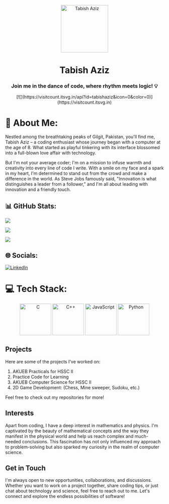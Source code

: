 <!-- Profile Picture and Introduction -->
<p align="center">
  <img src="https://upload.wikimedia.org/wikipedia/commons/thumb/a/a6/Anonymous_emblem.svg/800px-Anonymous_emblem.svg.png" alt="Tabish Aziz" width="150" height="150">
</p>
<h1 align="center">Tabish Aziz</h1>
<h3 align="center">Join me in the dance of code, where rhythm meets logic! 💡</h3>

<!-- Profile Visitor Badge -->
<p align="center">
  [![](https://visitcount.itsvg.in/api?id=tabishaziz&icon=0&color=0)](https://visitcount.itsvg.in)
</p>

# 💫 About Me:
Nestled among the breathtaking peaks of Gilgit, Pakistan, you'll find me, Tabish Aziz – a coding enthusiast whose journey began with a computer at the age of 8. What started as playful tinkering with its interface blossomed into a full-blown love affair with technology.

But I'm not your average coder; I'm on a mission to infuse warmth and creativity into every line of code I write. With a smile on my face and a spark in my heart, I'm determined to stand out from the crowd and make a difference in the world. As Steve Jobs famously said, "Innovation is what distinguishes a leader from a follower," and I'm all about leading with innovation and a friendly touch.

## 📊 GitHub Stats:
![](https://github-readme-stats.vercel.app/api?username=tabishaziz&theme=dark&hide_border=true&include_all_commits=true&count_private=false)<br/>

![](https://github-readme-streak-stats.herokuapp.com/?user=tabishaziz&theme=dark&hide_border=true)<br/>

![](https://github-readme-stats.vercel.app/api/top-langs/?username=tabishaziz&theme=dark&hide_border=true&include_all_commits=true&count_private=false&layout=compact)

## 🌐 Socials:
[![LinkedIn](https://img.shields.io/badge/LinkedIn-%230077B5.svg?logo=linkedin&logoColor=white)](https://linkedin.com/in/tabishaziz) 

# 💻 Tech Stack:
<p align="center">
  <img src="https://upload.wikimedia.org/wikipedia/commons/thumb/1/18/C_Programming_Language.svg/695px-C_Programming_Language.svg.png" alt="C" width="100">
  <img src="https://upload.wikimedia.org/wikipedia/commons/thumb/1/18/ISO_C%2B%2B_Logo.svg/1822px-ISO_C%2B%2B_Logo.svg.png" alt="C++" width="100">
  <img src="https://upload.wikimedia.org/wikipedia/commons/6/6a/JavaScript-logo.png" alt="JavaScript" width="100">
  <img src="https://w7.pngwing.com/pngs/234/329/png-transparent-python-logo-thumbnail.png" alt="Python" width="100">
</p>

## Projects
Here are some of the projects I've worked on:

1. AKUEB Practicals for HSSC II
2. Practice Code for Learning
3. AKUEB Computer Science for HSSC II
4. 2D Game Development: (Chess, Mine sweeper, Sudoku, etc.)

Feel free to check out my repositories for more!

## Interests
Apart from coding, I have a deep interest in mathematics and physics. I'm captivated by the beauty of mathematical concepts and the way they manifest in the physical world and help us reach complex and much-needed conclusions. This fascination has not only influenced my approach to problem-solving but also sparked my curiosity in the realm of computer science.

## Get in Touch
I'm always open to new opportunities, collaborations, and discussions. Whether you want to work on a project together, share coding tips, or just chat about technology and science, feel free to reach out to me. Let's connect and explore the endless possibilities of software!
